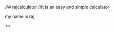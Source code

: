 //# rajcalculator
//It is an easy and simple calculator
<HTML>
<head>
<title>my calculator</title>
</head>
<body>
<p>my name is raj</p><>
</body>
</html>
